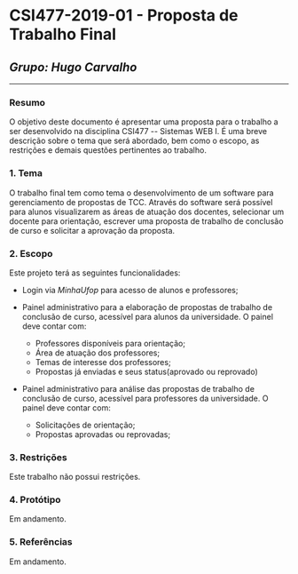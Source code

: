 # **CSI477-2019-01 - Proposta de Trabalho Final**
## *Grupo: Hugo Carvalho*

--------------

<!-- Descrever um resumo sobre o trabalho. -->

### Resumo
O objetivo deste documento é apresentar uma proposta para o trabalho a ser desenvolvido na disciplina CSI477 -- Sistemas WEB I. É uma breve descrição sobre o tema que será abordado, bem como o escopo, as restrições e demais questões pertinentes ao trabalho. 

<!-- Apresentar o tema. -->
### 1. Tema

  O trabalho final tem como tema o desenvolvimento de um software para gerenciamento de propostas de TCC. Através do software será possível para alunos visualizarem as áreas de atuação dos docentes, selecionar um docente para orientação, escrever uma proposta de trabalho de conclusão de curso e solicitar a aprovação da proposta.

<!-- Descrever e limitar o escopo da aplicação. -->
### 2. Escopo

  Este projeto terá as seguintes funcionalidades:
  - Login via *MinhaUfop* para acesso de alunos e professores;
  - Painel administrativo para a elaboração de propostas de trabalho de conclusão de curso, acessível para alunos da universidade. O painel deve contar com:
  	- Professores disponíveis para orientação;
  	- Área de atuação dos professores;
  	- Temas de interesse dos professores;
  	- Propostas já enviadas e seus status(aprovado ou reprovado)

  - Painel administrativo para análise das propostas de trabalho de conclusão de curso, acessível para professores da universidade. O painel deve contar com:
  	- Solicitações de orientação;
  	- Propostas aprovadas ou reprovadas;
  

<!-- Apresentar restrições de funcionalidades e de escopo. -->
### 3. Restrições

  Este trabalho não possui restrições. 

<!-- Construir alguns protótipos para a aplicação, disponibilizá-los no Github e descrever o que foi considerado. //-->
### 4. Protótipo
  Em andamento.

### 5. Referências
  Em andamento.
